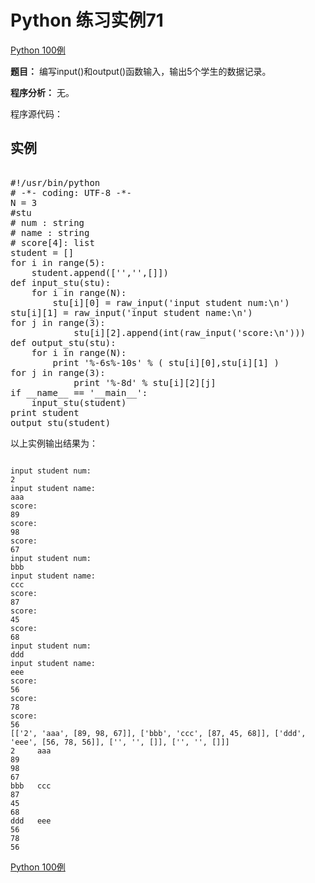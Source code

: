 Python 练习实例71
=============

 [Python 100例](python-100-examples.md)


 **题目：** 编写input()和output()函数输入，输出5个学生的数据记录。

 **程序分析：** 无。

 程序源代码：

  实例
--

 <pre>

#!/usr/bin/python
# -*- coding: UTF-8 -*-
N = 3
#stu
# num : string
# name : string
# score[4]: list
student = []
for i in range(5):
    student.append(['','',[]])
def input_stu(stu):
    for i in range(N):
        stu[i][0] = raw_input('input student num:\n')
stu[i][1] = raw_input('input student name:\n')
for j in range(3):
            stu[i][2].append(int(raw_input('score:\n')))
def output_stu(stu):
    for i in range(N):
        print '%-6s%-10s' % ( stu[i][0],stu[i][1] )
for j in range(3):
            print '%-8d' % stu[i][2][j]
if __name__ == '__main__':
    input_stu(student)
print student
output_stu(student)
</pre>

 以上实例输出结果为：


```

input student num:
2
input student name:
aaa
score:
89
score:
98
score:
67
input student num:
bbb
input student name:
ccc
score:
87
score:
45
score:
68
input student num:
ddd
input student name:
eee
score:
56
score:
78
score:
56
[['2', 'aaa', [89, 98, 67]], ['bbb', 'ccc', [87, 45, 68]], ['ddd', 'eee', [56, 78, 56]], ['', '', []], ['', '', []]]
2     aaa       
89      
98      
67      
bbb   ccc       
87      
45      
68      
ddd   eee       
56      
78      
56    

```

 [Python 100例](python-100-examples.md)
